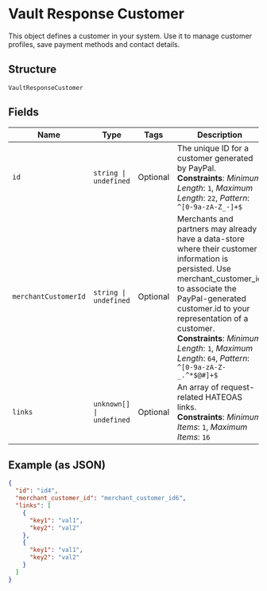 
# Vault Response Customer

This object defines a customer in your system. Use it to manage customer profiles, save payment methods and contact details.

## Structure

`VaultResponseCustomer`

## Fields

| Name | Type | Tags | Description |
|  --- | --- | --- | --- |
| `id` | `string \| undefined` | Optional | The unique ID for a customer generated by PayPal.<br>**Constraints**: *Minimum Length*: `1`, *Maximum Length*: `22`, *Pattern*: `^[0-9a-zA-Z_-]+$` |
| `merchantCustomerId` | `string \| undefined` | Optional | Merchants and partners may already have a data-store where their customer information is persisted. Use merchant_customer_id to associate the PayPal-generated customer.id to your representation of a customer.<br>**Constraints**: *Minimum Length*: `1`, *Maximum Length*: `64`, *Pattern*: `^[0-9a-zA-Z-_.^*$@#]+$` |
| `links` | `unknown[] \| undefined` | Optional | An array of request-related HATEOAS links.<br>**Constraints**: *Minimum Items*: `1`, *Maximum Items*: `16` |

## Example (as JSON)

```json
{
  "id": "id4",
  "merchant_customer_id": "merchant_customer_id6",
  "links": [
    {
      "key1": "val1",
      "key2": "val2"
    },
    {
      "key1": "val1",
      "key2": "val2"
    }
  ]
}
```


